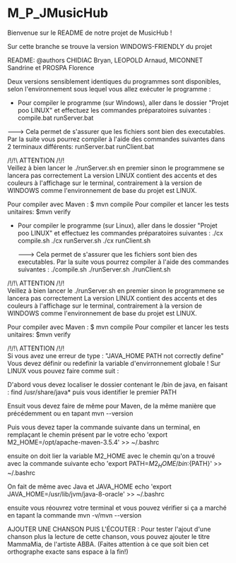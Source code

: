 # M_P_JMusicHub



Bienvenue sur le README de notre projet de MusicHub !

Sur cette branche se trouve la version WINDOWS-FRIENDLY du projet 

README:
@authors CHIDIAC Bryan, LEOPOLD Arnaud, MICONNET Sandrine et PROSPA Florence

Deux versions sensiblement identiques du programmes sont disponibles, selon l'environnement sous lequel vous allez exécuter le programme :

 - Pour compiler le programme (sur Windows), aller dans le dossier "Projet poo LINUX" et effectuez les commandes préparatoires suivantes :
compile.bat
runServer.bat

---> Cela permet de s'assurer que les fichiers sont bien des executables.
Par la suite vous pourrez compiler à l'aide des commandes suivantes dans 2 terminaux différents:
runServer.bat
runClient.bat

/!\/!\  ATTENTION /!\/!\
Veillez à bien lancer le ./runServer.sh en premier sinon le programmene se lancera pas correctement
La version LINUX contient des accents et des couleurs à l'affichage sur le terminal, contrairement à la version de WINDOWS comme l'environnement de base du projet est LINUX.

Pour compiler avec Maven : $ mvn compile
Pour compiler et lancer les tests unitaires: $mvn verify



 - Pour compiler le programme (sur Linux), aller dans le dossier "Projet poo LINUX" et effectuez les commandes préparatoires suivantes :
	./cx compile.sh
	./cx runServer.sh
  ./cx runClient.sh

	---> Cela permet de s'assurer que les fichiers sont bien des executables.
	Par la suite vous pourrez compiler à l'aide des commandes suivantes :
	./compile.sh
	./runServer.sh
  ./runClient.sh

/!\/!\  ATTENTION /!\/!\
Veillez à bien lancer le ./runServer.sh en premier sinon le programmene se lancera pas correctement
La version LINUX contient des accents et des couleurs à l'affichage sur le terminal, contrairement à la version de WINDOWS comme l'environnement de base du projet est LINUX.

Pour compiler avec Maven : $ mvn compile
Pour compiler et lancer les tests unitaires: $mvn verify

/!\/!\  ATTENTION /!\/!\
Si vous avez une erreur de type : "JAVA_HOME PATH not correctly define"
Vous devez définir ou redefinir la variable d'envirronnement globale !
Sur LINUX vous pouvez faire comme suit :

D'abord vous devez localiser le dossier contenant le /bin de java, en faisant : find /usr/share/java* puis vous identifier le premier PATH

Ensuit vous devez faire de même pour Maven, de la même manière que précédemment ou en tapant mvn --version 

Puis vous devez taper la commande suivante dans un terminal, en remplaçant le chemin présent par le votre
echo 'export M2_HOME=/opt/apache-maven-3.5.4' >> ~/.bashrc

ensuite on doit lier la variable M2_HOME avec le chemin qu'on a trouvé avec la commande suivante
echo 'export PATH=${M2_HOME}/bin:${PATH}' >> ~/.bashrc

On fait de même avec Java et JAVA_HOME
echo 'export JAVA_HOME=/usr/lib/jvm/java-8-oracle' >> ~/.bashrc

ensuite vous réouvrez votre terminal et vous pouvez vérifier si ça a marché en tapant la commande mvn -v/mvn --version


AJOUTER UNE CHANSON PUIS L'ÉCOUTER :
Pour tester l'ajout d'une chanson plus la lecture de cette chanson, vous pouvez ajouter le titre MammaMia, de l'artiste ABBA. (Faites attention à ce que soit bien cet orthographe exacte sans espace à la fin!)


